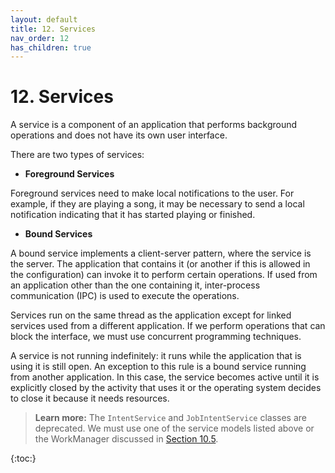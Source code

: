 ```yaml
---
layout: default
title: 12. Services
nav_order: 12
has_children: true
---
```


# 12. Services

A service is a component of an application that performs background operations and does not have its own user interface.

There are two types of services:

-	**Foreground Services**

Foreground services need to make local notifications to the user. For example, if they are playing a song, it may be necessary to send a local notification indicating that it has started playing or finished.


-	**Bound Services**

A bound service implements a client-server pattern, where the service is the server. The application that contains it (or another if this is allowed in the configuration) can invoke it to perform certain operations. If used from an application other than the one containing it, inter-process communication (IPC) is used to execute the operations.  

Services run on the same thread as the application except for linked services used from a different application. If we perform operations that can block the interface, we must use concurrent programming techniques.

A service is not running indefinitely: it runs while the application that is using it is still open. An exception to this rule is a bound service running from another application. In this case, the service becomes active until it is explicitly closed by the activity that uses it or the operating system decides to close it because it needs resources.

> **Learn more:**
>The `IntentService` and `JobIntentService` classes are deprecated. We must use one of the service models listed above or the WorkManager discussed in [Section 10.5](/content/10/05-workmanager).


{:toc:}
